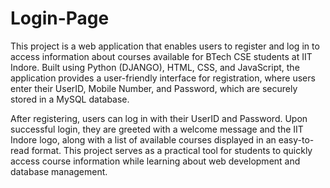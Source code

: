 # Login-Page
This project is a web application that enables users to register and log in to access information about courses available for BTech CSE students at IIT Indore. Built using Python (DJANGO), HTML, CSS, and JavaScript, the application provides a user-friendly interface for registration, where users enter their UserID, Mobile Number, and Password, which are securely stored in a MySQL database.

After registering, users can log in with their UserID and Password. Upon successful login, they are greeted with a welcome message and the IIT Indore logo, along with a list of available courses displayed in an easy-to-read format. This project serves as a practical tool for students to quickly access course information while learning about web development and database management.
